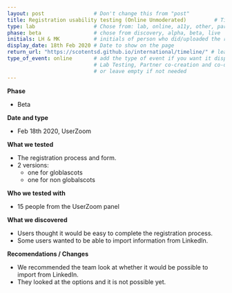 ```yaml
---
layout: post                # Don't change this from "post"
title: Registration usability testing (Online Unmoderated)         # Title to show on the page
type: lab                   # Chose from: lab, online, a11y, other, partner
phase: beta                 # chose from discovery, alpha, beta, live
initials: LH & MK           # initials of person who did/uploaded the research
display_date: 18th Feb 2020 # Date to show on the page
return_url: "https://scotentsd.github.io/international/timeline/" # leave like this - don't change it   
type_of_event: online       # add the type of event if you want it displayed added to the heading when the post is clicked on
                            # Lab Testing, Partner co-creation and co-design, Accessibility, Online research and testing, Events, F2F and testing
                            # or leave empty if not needed
---
```


**Phase**
- Beta

**Date and type**
- Feb 18th 2020,  UserZoom

**What we tested**
- The registration process and form.
- 2 versions:
   - one for globlascots
   - one for non globalscots

**Who we tested with**
- 15 people from the UserZoom panel

**What we discovered**
- Users thought it would be easy to complete the registration process.
- Some users wanted to be able to import information from LinkedIn.


**Recomendations / Changes**
- We recommended the team look at whether it would be possible to import from LinkedIn.
- They looked at the options and it is not possible yet.

